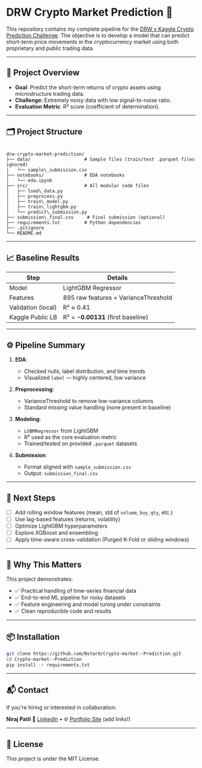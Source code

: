 
# DRW Crypto Market Prediction 🚀

This repository contains my complete pipeline for the [DRW x Kaggle Crypto Prediction Challenge](https://www.kaggle.com/competitions/drw-crypto-market-prediction). The objective is to develop a model that can predict short-term price movements in the cryptocurrency market using both proprietary and public trading data.

---

## 📌 Project Overview

- **Goal**: Predict the short-term returns of crypto assets using microstructure trading data.
- **Challenge**: Extremely noisy data with low signal-to-noise ratio.
- **Evaluation Metric**: R² score (coefficient of determination).

---

## 🗂️ Project Structure

```

drw-crypto-market-prediction/
├── data/                    # Sample files (train/test .parquet files ignored)
│   └── sample\_submission.csv
├── notebooks/               # EDA notebooks
│   └── eda.ipynb
├── src/                     # All modular code files
│   ├── load\_data.py
│   ├── preprocess.py
│   ├── train\_model.py
│   ├── train\_lightgbm.py
│   └── predict\_submission.py
├── submission\_final.csv     # Final submission (optional)
├── requirements.txt         # Python dependencies
├── .gitignore
└── README.md

````

---

## 📈 Baseline Results

| Step              | Details                          |
|-------------------|----------------------------------|
| Model             | LightGBM Regressor               |
| Features          | 895 raw features + VarianceThreshold |
| Validation (local)| R² ≈ 0.41                        |
| Kaggle Public LB  | R² = **-0.00131** (first baseline) |

---

## ⚙️ Pipeline Summary

1. **EDA**:
   - Checked nulls, label distribution, and time trends
   - Visualized `label` — highly centered, low variance

2. **Preprocessing**:
   - VarianceThreshold to remove low-variance columns
   - Standard missing value handling (none present in baseline)

3. **Modeling**:
   - `LGBMRegressor` from LightGBM
   - R² used as the core evaluation metric
   - Trained/tested on provided `.parquet` datasets

4. **Submission**:
   - Format aligned with `sample_submission.csv`
   - Output: `submission_final.csv`

---

## 🔮 Next Steps

- [ ] Add rolling window features (mean, std of `volume`, `buy_qty`, etc.)
- [ ] Use lag-based features (returns, volatility)
- [ ] Optimize LightGBM hyperparameters
- [ ] Explore XGBoost and ensembling
- [ ] Apply time-aware cross-validation (Purged K-Fold or sliding windows)

---

## 💼 Why This Matters

This project demonstrates:
- ✅ Practical handling of time-series financial data
- ✅ End-to-end ML pipeline for noisy datasets
- ✅ Feature engineering and model tuning under constraints
- ✅ Clean reproducible code and results

---

## 📦 Installation

```bash
git clone https://github.com/Nstar9/Crypto-market--Prediction.git
cd Crypto-market--Prediction
pip install -r requirements.txt
````

---

## 📬 Contact

If you're hiring or interested in collaboration:

**Niraj Patil**
📧 [LinkedIn](https://www.linkedin.com/in/yourprofile) • 🌐 [Portfolio Site](https://yourportfolio.com) (add links!)

---

## 📜 License

This project is under the MIT License.

```

